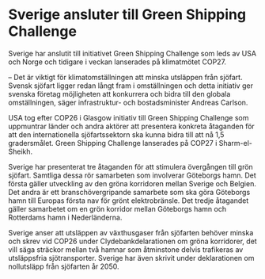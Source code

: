 # Sverige ansluter till Green Shipping Challenge

Sverige har anslutit till initiativet Green Shipping Challenge som leds av USA och Norge och tidigare i veckan lanserades på klimatmötet COP27.

– Det är viktigt för klimatomställningen att minska utsläppen från sjöfart. Svensk sjöfart ligger redan långt fram i omställningen och detta initiativ ger svenska företag möjligheten att konkurrera och bidra till den globala omställningen, säger infrastruktur- och bostadsminister Andreas Carlson.

USA tog efter COP26 i Glasgow initiativ till Green Shipping Challenge som uppmuntrar länder och andra aktörer att presentera konkreta åtaganden för att den internationella sjöfartssektorn ska kunna bidra till att nå 1,5 gradersmålet. Green Shipping Challenge lanserades på COP27 i Sharm-el-Sheikh.

Sverige har presenterat tre åtaganden för att stimulera övergången till grön sjöfart. Samtliga dessa rör samarbeten som involverar Göteborgs hamn. Det första gäller utveckling av den gröna korridoren mellan Sverige och Belgien. Det andra är ett branschövergripande samarbete som ska göra Göteborgs hamn till Europas första nav för grönt elektrobränsle. Det tredje åtagandet gäller samarbetet om en grön korridor mellan Göteborgs hamn och Rotterdams hamn i Nederländerna.

Sverige anser att utsläppen av växthusgaser från sjöfarten behöver minska och skrev vid COP26 under Clydebankdelarationen om gröna korridorer, det vill säga sträckor mellan två hamnar som åtminstone delvis trafikeras av utsläppsfria sjötransporter. Sverige har även skrivit under deklarationen om nollutsläpp från sjöfarten år 2050.
